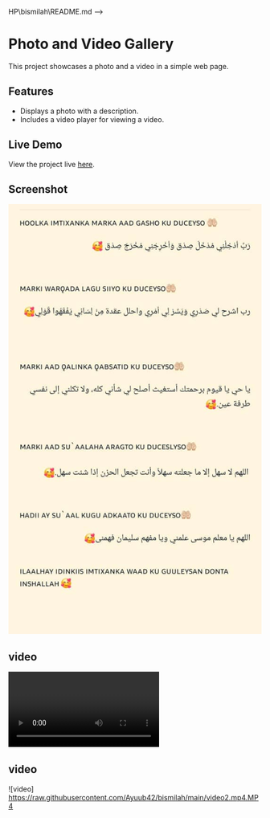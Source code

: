 HP\bismilah\README.md -->
# Photo and Video Gallery

This project showcases a photo and a video in a simple web page.

## Features
- Displays a photo with a description.
- Includes a video player for viewing a video.

## Live Demo
View the project live [here](https://ayuub42.github.io/bismilah/).

## Screenshot
![Photo](https://raw.githubusercontent.com/Ayuub42/winayuub/main/photo1.jpg.JPG)

## video
![video](https://raw.githubusercontent.com/Ayuub42/bismilah/main/video1.MP4.mp4)

## video
![video] https://raw.githubusercontent.com/Ayuub42/bismilah/main/video2.mp4.MP4